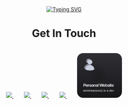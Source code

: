 <div align="center">
<a href="https://git.io/typing-svg"><img src="https://readme-typing-svg.demolab.com?font=Fira+Code&weight=700&size=50&duration=3000&pause=01&multiline=true&repeat=false&width=670&height=130&lines=Hello+There;I+am+Edwin+Sanjo+Soji" alt="Typing SVG" /></a>
</div>

<div align="center">
<h1 align="center"> Get In Touch</h1>
  <br>
  <a href="https://instagram.com/_edwin_12_">
    <img src="https://bentos.jkominovic.dev/api/v1/bento-cards?url=https://instagram.com/_edwin_12_&size=square&rounded=12" width="120"/>
  </a>&nbsp;&nbsp;&nbsp;&nbsp;&nbsp;&nbsp;
  <a href="https://linkedin.com/in/edwin-sanjo-soji" >
    <img src="https://bentos.jkominovic.dev/api/v1/bento-cards?url=https://linkedin.com/in/edwin-sanjo-soji&size=square&rounded=12" width="120"/>
  </a>&nbsp;&nbsp;&nbsp;&nbsp;&nbsp;&nbsp;
  <a href="https://x.com/edwinsanjosoji">
    <img src="https://bentos.jkominovic.dev/api/v1/bento-cards?url=https://x.com/edwinsanjosoji&size=square&rounded=12" width="120"/>
  </a>&nbsp;&nbsp;&nbsp;&nbsp;&nbsp;&nbsp;
  <a href="https://discord.com/">
    <img src="https://bentos.jkominovic.dev/api/v1/bento-cards?url=https://discord.com/&size=square&rounded=12" width="120"/>
  </a>&nbsp;&nbsp;&nbsp;&nbsp;&nbsp;&nbsp;
  <a href="https://edwinsanjosoji.is-a.dev/">
    <img src="https://raw.githubusercontent.com/edwinsanjo/edwinsanjo/refs/heads/main/assets/Group2.png" width="120"/>
  </a>
</div>
